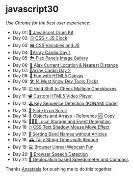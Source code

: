 # javascript30

*Use [Chrome](https://www.google.com/chrome/) for the best user experience:*

* Day 01: [ 🥁 JavaScript Drum Kit](https://www.buihdk.com/javascript30/javascript-drum-kit/index.html)
* Day 02: [ 🕒 CSS + JS Clock](https://www.buihdk.com/javascript30/js-and-css-clock/index.html)
* Day 03: [ 🖼 CSS Variables and JS](https://www.buihdk.com/javascript30/css-variables-and-js/index.html)
* Day 04: [ 🏃‍ Array Cardio Day 1](https://www.buihdk.com/javascript30/array-cardio-day-1/index.html)
* Day 05: [ 🏞️ Flex Panels Image Gallery](https://www.buihdk.com/javascript30/flex-panel-gallery/index.html)
* Day 06: [ 📍 Ajax Current Location & Nearest Distance](https://www.buihdk.com/javascript30/ajax-type-ahead/index.html)
* Day 07: [ 🏃‍ Array Cardio Day 2](https://www.buihdk.com/javascript30/array-cardio-day-2/index.html)
* Day 08: [ 🎨 Fun with HTML5 Canvas](https://www.buihdk.com/javascript30/fun-with-html5-canvas/index.html)
* Day 09: [ 🛠️ 14 Must Know Dev Tools Tricks](https://www.buihdk.com/javascript30/dev-tools-domination/index.html)
* Day 10: [ ☑️ Hold Shift to Check Multiple Checkboxes](https://www.buihdk.com/javascript30/hold-shift-to-check-checkboxes/index.html)
* Day 11: [ 📽️ Custom HTML5 Video Player](https://www.buihdk.com/javascript30/custom-video-player/index.html)
* Day 12: [ 🕹️ Key Sequence Detection (KONAMI Code)](https://www.buihdk.com/javascript30/key-sequence-detection/index.html)
* Day 13: [ 📜 Slide In on Scroll](https://www.buihdk.com/javascript30/slide-in-on-scroll/index.html)
* Day 14: [ 🤼 Objects and Arrays - Reference 🆚 Copy](https://www.buihdk.com/javascript30/js-reference-vs-copy/index.html)
* Day 15: [ 👨‍👧‍👦 Local Storage and Event Delegation](https://www.buihdk.com/javascript30/local-storage/index.html)
* Day 16: [ 🖱️ CSS Text Shadow Mouse Move Effect](https://www.buihdk.com/javascript30/mouse-move-shadow/index.html)
* Day 17: [ 📃 Sorting Band Names without Articles](https://www.buihdk.com/javascript30/sort-without-articles/index.html)
* Day 18: [ 🕰️ Tally String Times with Reduce](https://www.buihdk.com/javascript30/tally-string-times-with-reduce/index.html)
* Day 19: [ 💻 Browser Unreal Webcam Fun](https://www.buihdk.com/javascript30/browser-native-webcam-fun/index.html)
* Day 20: [ 💬 Browser Speech Detection](https://www.buihdk.com/javascript30/browser-native-speech-detection/index.html)
* Day 21: [ 📍 Geolocation based Speedometer and Compass](https://github.com/buihdk/javascript30/blob/master/geolocation-speedometer-compass/README.md)

Thanks [Anastasia](https://github.com/AnastasiaVays) for pushing me to do this together.